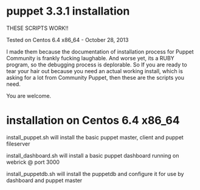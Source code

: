 puppet 3.3.1 installation
======

THESE SCRIPTS WORK!!

Tested on Centos 6.4 x86_64 - October 28, 2013

I made them because the documentation of installation process for Puppet Community is frankly fucking laughable. 
And worse yet, its a RUBY program, so the debugging process is deplorable. So If you are ready to tear your hair 
out because you need an actual working install, which is asking for a lot from Community Puppet, then these 
are the scripts you need.

You are welcome.

installation on Centos 6.4 x86_64
======

install_puppet.sh will install the basic puppet master, client and puppet fileserver

install_dashboard.sh will install a basic puppet dashboard running on webrick @ port 3000

install_puppetdb.sh will install the puppetdb and configure it for use by dashboard and puppet master
